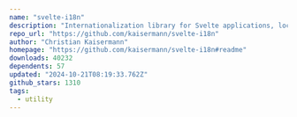 ```yaml
---
name: "svelte-i18n"
description: "Internationalization library for Svelte applications, localizing content."
repo_url: "https://github.com/kaisermann/svelte-i18n"
author: "Christian Kaisermann"
homepage: "https://github.com/kaisermann/svelte-i18n#readme"
downloads: 40232
dependents: 57
updated: "2024-10-21T08:19:33.762Z"
github_stars: 1310
tags: 
  - utility
---
```

